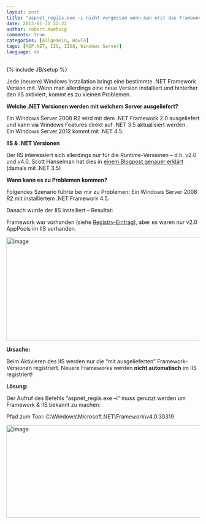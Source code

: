 ```yaml
---
layout: post
title: "aspnet_regiis.exe –i nicht vergessen wenn man erst das Framework und dann den IIS installiert"
date: 2013-01-31 22:22
author: robert.muehsig
comments: true
categories: [Allgemein, HowTo]
tags: [ASP.NET, IIS, IIS8, Windows Server]
language: de
---
```

{% include JB/setup %}
<p>Jede (neuere) Windows Installation bringt eine bestimmte .NET Framework Version mit. Wenn man allerdings eine neue Version installiert und hinterher den IIS aktiviert, kommt es zu kleinen Problemen.</p> <p><strong>Welche .NET Versionen werden mit welchem Server ausgeliefert?</strong></p> <p>Ein Windows Server 2008 R2 wird mit dem .NET Framework 2.0 ausgeliefert und kann via Windows Features direkt auf .NET 3.5 aktualisiert werden. <br>Ein Windows Server 2012 kommt mit .NET 4.5. </p> <p><strong>IIS &amp; .NET Versionen</strong></p> <p>Der IIS interessiert sich allerdings nur für die Runtime-Versionen – d.h. v2.0 und v4.0. Scott Hanselman hat dies in <a href="http://www.hanselman.com/blog/HowToSetAnIISApplicationOrAppPoolToUseASPNET35RatherThan20.aspx">einem Blogpost genauer erklärt</a> (damals mit .NET 3.5)</p> <p><strong>Wann kann es zu Problemen kommen?</strong></p> <p>Folgendes Szenario führte bei mir zu Problemen: Ein Windows Server 2008 R2 mit installiertem .NET Framework 4.5.</p> <p>Danach wurde der IIS installiert – Resultat:</p> <p>Framework war vorhanden (siehe <a href="{{BASE_PATH}}/2012/11/15/wie-finde-ich-heraus-ob-net-4-5-auf-mein-system-installiert-ist/">Registry-Eintrag</a>), aber es waren nur v2.0 AppPools im IIS vorhanden.</p> <p><a href="{{BASE_PATH}}/assets/wp-images-de/image1753.png"><img title="image" style="border-top: 0px; border-right: 0px; border-bottom: 0px; border-left: 0px; display: inline" border="0" alt="image" src="{{BASE_PATH}}/assets/wp-images-de/image_thumb907.png" width="548" height="270"></a> </p> <p><strong>Ursache:</strong></p> <p>Beim Aktivieren des IIS werden nur die “mit ausgelieferten” Framework-Versionen registriert. Neuere Frameworks werden <strong>nicht automatisch</strong> im IIS registriert!</p> <p><strong>Lösung:</strong></p> <p>Der Aufruf des Befehls “aspnet_regiis.exe –i” muss genutzt werden um Framework &amp; IIS bekannt zu machen:</p> <p>Pfad zum Tool: C:\Windows\Microsoft.NET\Framework\v4.0.30319</p> <p><a href="{{BASE_PATH}}/assets/wp-images-de/image1754.png"><img title="image" style="border-top: 0px; border-right: 0px; border-bottom: 0px; border-left: 0px; display: inline" border="0" alt="image" src="{{BASE_PATH}}/assets/wp-images-de/image_thumb908.png" width="591" height="241"></a></p>
